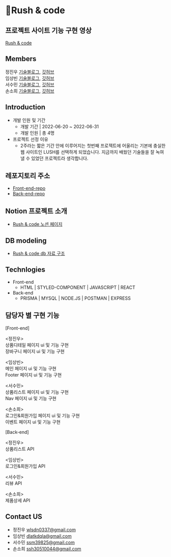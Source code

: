 # 🫧Rush & code
## 프로젝트 사이트 기능 구현 영상
[Rush & code]()
## Members  
정진우 [기술블로그](https://velog.io/@happyeveryone96), [깃허브](https://github.com/happyeveryone96)  
임상빈 [기술블로그](), [깃허브](https://github.com/wjdghks963)  
서수민 [기술블로그](https://velog.io/@sssm), [깃허브](https://github.com/ssm825)  
손소희 [기술블로그](https://sophie0527.tistory.com/), [깃허브](https://github.com/Sophie0527) 
## Introduction  
* 개발 인원 및 기간  
  * 개발 기간 | 2022-06-20 ~ 2022-06-31
  * 개발 인원 | 총 4명  
* 프로젝트 선정 이유  
  * 2주라는 짧은 기간 안에 이루어지는 첫번째 프로젝트에 어울리는 기본에 충실한 웹 사이트인 LUSH를 선택하게 되었습니다. 지금까지 배웠던 기술들을 잘 녹여낼 수 있었던 프로젝트라 생각합니다. 
## 레포지토리 주소  
* [Front-end-repo](https://github.com/wecode-bootcamp-korea/justcode-5-1st-rushandcode-front)
* [Back-end-repo](https://github.com/wecode-bootcamp-korea/justcode-5-1st-rushandcode-back)
## Notion 프로젝트 소개
* [Rush & code 노션 페이지](https://www.notion.so/wecode/5-Rush-Code-e28f874f440d4ee8bad7e6d268b12772)
## DB modeling
* [Rush & code db 자료 구조](https://dbdiagram.io/d/6299d08254ce263527530e12)
## Technlogies
* Front-end
  * HTML | STYLED-COMPONENT | JAVASCRIPT | REACT
* Back-end
  * PRISMA | MYSQL | NODE.JS | POSTMAN | EXPRESS
## 담당자 별 구현 기능 
[Front-end]  

<정진우>  
상품디테일 페이지 ui 및 기능 구현  
장바구니 페이지 ui 및 기능 구현  

<임상빈>  
메인 페이지 ui 및 기능 구현  
Footer 페이지 ui 및 기능 구현  

<서수민>  
상품리스트 페이지 ui 및 기능 구현  
Nav 페이지 ui 및 기능 구현  

<손소희>  
로그인&회원가입 페이지 ui 및 기능 구현  
이벤트 페이지 ui 및 기능 구현  

[Back-end]  

<정진우>  
상품리스트 API  

<임상빈>  
로그인&회원가입 API   

<서수민>  
리뷰 API  

<손소희>  
제품상세 API   
## Contact US
* 정진우 [wlsdn0337@gmail.com](wlsdn0337@gmail.com)
* 임상빈 [dlatkdqla@gmail.com](dlatkdqla@gmail.com)
* 서수민 [ssm39825@gmail.com](ssm39825@gmail.com)
* 손소희 [ssh30510044@gmail.com](ssh30510044@gmail.com)
